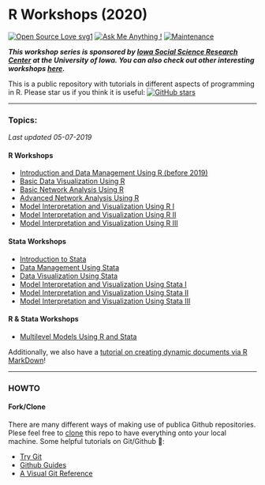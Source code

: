 R Workshops (2020)
==
[![Open Source Love svg1](https://badges.frapsoft.com/os/v1/open-source.svg?v=103)](https://github.com/ellerbrock/open-source-badges/)  [![Ask Me Anything !](https://img.shields.io/badge/Ask%20me-anything-1abc9c.svg)](https://GitHub.com/Naereen/ama) [![Maintenance](https://img.shields.io/badge/Maintained%3F-yes-green.svg)](https://GitHub.com/Naereen/StrapDown.js/graphs/commit-activity) 

___This workshop series is sponsored by [Iowa Social Science Research Center](http://ppc.uiowa.edu/isrc) at the University of Iowa. You can also check out other interesting workshops [here](http://ppc.uiowa.edu/isrc/workshops).___

This is a public repository with tutorials in different aspects of programming in R. Please star us if you think it is useful: 
[![GitHub stars](https://img.shields.io/github/stars/iowa-social-science-research-center/R-and-Stata-Workshops.svg?style=social&logo=github&label=Stars)](https://github.com/iowa-social-science-research-center/R-and-Stata-Workshops)


---

### Topics:

_Last updated 05-07-2019_

#### R Workshops
- [Introduction and Data Management Using R (before 2019)](https://github.com/iowa-social-science-research-center/R-and-Stata-Workshops/tree/master/R/Introduction%20and%20Data%20Management%20Using%20R)
- [Basic Data Visualization Using R](https://github.com/iowa-social-science-research-center/R-and-Stata-Workshops/tree/master/R/Basic%20Data%20Visualization%20Using%20R)
- [Basic Network Analysis Using R](https://github.com/iowa-social-science-research-center/R-and-Stata-Workshops/tree/master/R/Basic%20Network%20Analysis%20Using%20R)
- [Advanced Network Analysis Using R](https://github.com/iowa-social-science-research-center/R-and-Stata-Workshops/tree/master/R/Advanced%20Network%20Analysis%20Using%20R)
- [Model Interpretation and Visualization Using R I](https://github.com/iowa-social-science-research-center/R-and-Stata-Workshops/tree/master/R/Model%20Interpretation%20and%20Visualization%20Using%20R%20I)
- [Model Interpretation and Visualization Using R II](https://github.com/iowa-social-science-research-center/R-and-Stata-Workshops/tree/master/R/Model%20Interpretation%20and%20Visualization%20Using%20R%20II)
- [Model Interpretation and Visualization Using R III](https://github.com/iowa-social-science-research-center/R-and-Stata-Workshops/tree/master/R/Model%20Interpretation%20and%20Visualization%20Using%20R%20III)

#### Stata Workshops
- [Introduction to Stata](https://github.com/iowa-social-science-research-center/R-and-Stata-Workshops/tree/master/Stata/Introduction%20to%20Stata)
- [Data Management Using Stata](https://github.com/iowa-social-science-research-center/R-and-Stata-Workshops/tree/master/Stata/Data%20Management%20Using%20Stata)
- [Data Visualization Using Stata](https://github.com/iowa-social-science-research-center/R-and-Stata-Workshops/tree/master/Stata/Data%20Visualization%20Using%20Stata)
- [Model Interpretation and Visualization Using Stata I](https://github.com/iowa-social-science-research-center/R-and-Stata-Workshops/tree/master/Stata/Model%20Interpretation%20and%20Visualization%20Using%20Stata%20I)
- [Model Interpretation and Visualization Using Stata II](https://github.com/iowa-social-science-research-center/R-and-Stata-Workshops/tree/master/Stata/Model%20Interpretation%20and%20Visualization%20Using%20Stata%20II)
- [Model Interpretation and Visualization Using Stata III](https://github.com/iowa-social-science-research-center/R-and-Stata-Workshops/tree/master/Stata/Model%20Interpretation%20and%20Visualization%20Using%20Stata%20III)

#### R & Stata Workshops
- [Multilevel Models Using R and Stata](https://github.com/iowa-social-science-research-center/R-and-Stata-Workshops/tree/master/Multilevel%20Modeling)


Additionally, we also have a [tutorial on creating dynamic documents via R MarkDown](https://github.com/iowa-social-science-research-center/R-and-Stata-Workshops/tree/master/Dynamic%20Documents)!

---

### HOWTO

#### Fork/Clone
There are many different ways of making use of publica Github repositories. Plese feel free to [clone](https://help.github.com/articles/cloning-a-repository/) this repo to have everything onto your local machine. Some helpful tutorials on Git/Github :book::

- [Try Git](https://try.github.io/levels/1/challenges/1)
- [Github Guides](https://guides.github.com/activities/hello-world/)
- [A Visual Git Reference](http://marklodato.github.io/visual-git-guide/index-en.html)